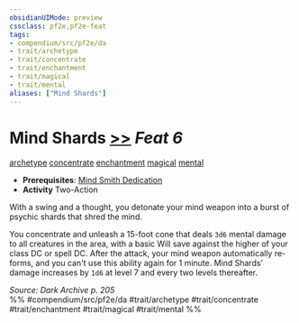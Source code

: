 ```yaml
---
obsidianUIMode: preview
cssclass: pf2e,pf2e-feat
tags:
- compendium/src/pf2e/da
- trait/archetype
- trait/concentrate
- trait/enchantment
- trait/magical
- trait/mental
aliases: ["Mind Shards"]
---
```

# Mind Shards  [>>](../../Rules/core-rulebook/chapter-9-playing-the-game.md#Actions "Two-Action") *Feat 6*  
[archetype](../../Rules/traits/archetype.md)  [concentrate](../../Rules/traits/concentrate.md)  [enchantment](../../Rules/traits/enchantment.md)  [magical](../../Rules/traits/magical.md)  [mental](../../Rules/traits/mental.md)  

- **Prerequisites**: [Mind Smith Dedication](mind-smith-dedication-da.md)
- **Activity** Two-Action

With a swing and a thought, you detonate your mind weapon into a burst of psychic shards that shred the mind.

You concentrate and unleash a 15-foot cone that deals `3d6` mental damage to all creatures in the area, with a basic Will save against the higher of your class DC or spell DC. After the attack, your mind weapon automatically re-forms, and you can't use this ability again for 1 minute. Mind Shards' damage increases by `1d6` at level 7 and every two levels thereafter.

*Source: Dark Archive p. 205*  
%% #compendium/src/pf2e/da #trait/archetype #trait/concentrate #trait/enchantment #trait/magical #trait/mental %%